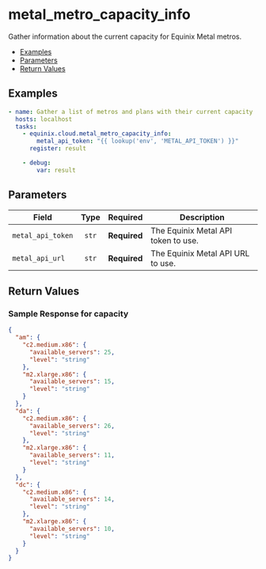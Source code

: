 # metal_metro_capacity_info

Gather information about the current capacity for Equinix Metal metros.


- [Examples](#examples)
- [Parameters](#parameters)
- [Return Values](#return-values)

## Examples

```yaml
- name: Gather a list of metros and plans with their current capacity
  hosts: localhost
  tasks:
    - equinix.cloud.metal_metro_capacity_info:
        metal_api_token: "{{ lookup('env', 'METAL_API_TOKEN') }}"
      register: result

    - debug:
        var: result

```










## Parameters

| Field     | Type | Required | Description                                                                  |
|-----------|------|----------|------------------------------------------------------------------------------|
| `metal_api_token` | <center>`str`</center> | <center>**Required**</center> | The Equinix Metal API token to use.   |
| `metal_api_url` | <center>`str`</center> | <center>**Required**</center> | The Equinix Metal API URL to use.   |






## Return Values



### Sample Response for capacity
```json
{
  "am": {
    "c2.medium.x86": {
      "available_servers": 25,
      "level": "string"
    },
    "m2.xlarge.x86": {
      "available_servers": 15,
      "level": "string"
    }
  },
  "da": {
    "c2.medium.x86": {
      "available_servers": 26,
      "level": "string"
    },
    "m2.xlarge.x86": {
      "available_servers": 11,
      "level": "string"
    }
  },
  "dc": {
    "c2.medium.x86": {
      "available_servers": 14,
      "level": "string"
    },
    "m2.xlarge.x86": {
      "available_servers": 10,
      "level": "string"
    }
  }
}
```



